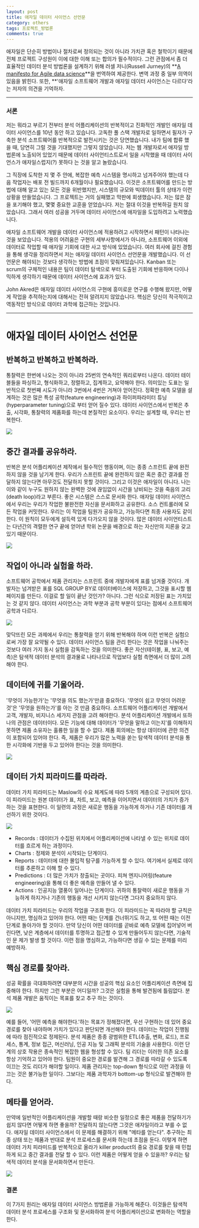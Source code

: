 ```yaml
---
layout: post
title: 애자일 데이터 사이언스 선언문
category: others
tags: 프로젝트_방법론
comments: true
---
```



애자일은 단순히 방법이나 절차로써 정의되는 것이 아니라 가치관 혹은 철학이기 때문에 전체 프로젝트 구성원이 이에 대한 이해 또는 합의가 필수적이다.
그런 관점에서 좀 더 효율적인 데이터 분석 방법론을 설계하기 위해 러셀 저니(Russell Jurney)의 **[A manifesto for Agile data science](https://www.oreilly.com/radar/a-manifesto-for-agile-data-science/)**을 번역하여 제공한다.
변역 과정 중 일부 의역이 있음을 밝힌다.
또한, **'애자일 소프트웨어 개발과 애자일 데이터 사이언스는 다르다'라는 저자의 의견을 기억하자.

---

### 서론
저는 뭐라고 부르기 전부터 분석 어플리케이션의 반복적이고 진화적인 개발인 애자일 데이터 사이언스를 10년 동안 하고 있습니다.
고독한 풀 스택 개발자로 일하면서 필자가 구축한 분석 소프트웨어를 반복적으로 발전시키는 것은 당연했습니다.
내가 팀에 합류 했을 때, 당연히 그럴 것을 기대했지만 그렇지 않았습니다.
저는 웹 개발자로서 애자일 방법론에 노출되어 있었기 때문에 데이터 사이언티스트로서 일을 시작했을 때 데이터 사이언스가 애자일스럽지(?) 못하다
는 것을 알고 놀랐습니다.


그 직장에 도착한 지 몇 주 안에, 복잡한 예측 시스템을 명시하고 넘겨주어야 했는데 다음 작업자는 배포 전 빌드까지 6개월이나 필요했습니다.
이것은 소프트웨어를 만드는 방법에 대해 알고 있는 모든 것을 위반했지만, 시스템의 규모와 빅데이터 툴의 상태가 이런 상황을 만들었습니다.
그 프로젝트는 거의 실패했고 막판에 회생했습니다. 저는 많은 잠을 포기해야 했고, 몇몇 중요한 교훈을 얻었습니다.
저는 절대 이것을 반복하길 원치 않았습니다. 그래서 여러 성공을 거두며 데이터 사이언스에 애자일을 도입하려고 노력했습니다.


애자일 소프트웨어 개발을 데이터 사이언스에 적용하려고 시작하면서 패턴이 나타나는 것을 보았습니다.
적용의 어려움은 구현의 세부사항에서가 아니라, 소프트웨어 이외에 데이터로 작업할 때 애자일 기회에 대한 사고 방식에 있었습니다.
여러 회사에 걸친 경험을 통해 생각을 정리하면서 저는 애자일 데이터 사이언스 선언문을 개발했습니다.
이 선언문은 해야되는 것보다 생각하는 방법에 초점이 맞춰져있습니다.
Kanban 또는 scrum의 구체적인 내용은 팀이 데이터 탐색으로 부터 도출된 기회에 반응하며 다이나믹하게 생각하기 때문에 데이터 사이언스에 효과가
있다.

John Akred은 애자일 데이터 사이언스의 구현에 흥미로운 연구를 수행해 왔지만, 어떻게 작업을 추적하는지에 대해서는 전혀 알려지지 않았습니다.
핵심은 당신이 적극적이고 역동적인 방식으로 데이터 과학에 접근하는 것입니다.
 
---
# 애자일 데이터 사이언스 선언문
 
## 반복하고 반복하고 반복하라.
 
 통찰력은 한번에 나오는 것이 아니라 25번의 연속적인 쿼리로부터 나온다.
데이터 테이블들을 파싱하고, 형식화하고, 정렬하고, 집계하고, 요약해야 한다.
의미있는 도표는 일반적으로 첫번째 시도가 아니라 3번에서 4번은 거쳐야 얻어진다.
정확한 예측 모델을 설계하는 것은 많은 특성 공학(feature engineering)과 하이퍼파라미터 튜닝(hyperparameter tuning)으로 부터 얻어 질수 있다.
데이터 사이언스에서 반복은 추출, 시각화, 통찰력의 제품화를 하는데 본질적인 요소이다. 우리는 설계할 때, 우리는 반복한다.

<img src="/public/others/iterate.png">


## 중간 결과를 공유하라.

반복은 분석 어플리케이션 제작에서 필수적인 행동이며, 이는 종종 스프린트 끝에 완전 하지 않을 것을 남기게 한다.
우리가 스프린트 끝에 완전하지 않은 혹은 중간 결과를 전달하지 않는다면 아무것도 전달하지 못할 것이다. 그리고 이것은 애자일이 아니다.
나는 이와 같이 누구도 원하지 않는 완벽한 것에 끊임없이 시간을 낭비되는 것을 죽음의 고리(death loop)라고 부른다.
좋은 시스템은 스스로 문서화 한다. 애자일 데이터 사이언스에서 우리는 우리가 작업한 불완전한 자신을 문서화하고 공유한다.
소스 컨트롤러에 모든 작업을 커밋한다. 우리는 이 작업을 팀원가 공유하고, 가능하다면 최종 사용자도 같이 한다.
이 원칙이 모두에게 설득력 있게 다가오지 않을 것이다.
많은 데이터 사이언티스트는 다년간의 격렬한 연구 끝에 얻어낸 학위 논문을 배경으로 하는 자신만의 지론을 갖고 있기 때문이다.

<img src="/public/others/Under_construction.jpg" >

## 작업이 아니라 실험을 하라.

소프트웨어 공학에서 제품 관리자는 스프린트 중에 개발자에게 표를 넘겨줄 것이다.
개발자는 넘겨받은 표를 SQL GROUP BY로 데이터베이스에 저장하고, 그것을 표시할 웹페이지를 만든다. 이걸로 할 일이 끝난 것인가? 아니다.
그런 식으로 저장된 표는 가치있는 것 같지 않다. 데이터 사이언스는 과학 부분과 공학 부분이 있다는 점에서 소프트웨어 공학과 다르다.

<img src="/public/others/Experiment.png" >

맞닥뜨린 모든 과제에서 우리는 통찰력을 얻기 위해 반복해야 하며 이런 반복은 실험으로써 가장 잘 요약될 수 있다.
데이터 사이언스 팀을 관리 한다는 것은 작업을 나눠주는 것보다 여러 가지 동시 실험을 감독하는 것을 의미한다.
좋은 자산(테이블, 표, 보고, 예측)은 탐색적 데이터 분석의 결과물로 나타나므로 작업보다 실험 측면에서 더 많이 고려해야 한다.

## 데이터에 귀를 기울어라.

'무엇이 가능한가'는 '무엇을 의도 했는가'만큼 중요하다.
'무엇이 쉽고 무엇이 어려운것'은 '무엇을 원하는가'를 아는 것 만큼 중요하다.
소프트웨어 어플리케이션 개발에서 고객, 개발자, 비지니스 세가지 관점을 고려 해야한다.
분석 어플리케이션 개발에서 또하나의 관점은 데이터이다.
모든 기능에 대해 데이터가 '무엇을 말하고 이는지'를 이해하지 못하면 제품 소유자는 훌륭한 일을 할 수 없다.
제품 회의에는 항상 데이터에 관한 의견이 포함되어 있어야 한다.
즉, 제품은 우리가 많은 노력을 쏟는 탐색적 데이터 분석을 통한 시각화에 기반을 두고 있어야 한다는 것을 의미한다.

<img src="/public/others/Listen_to_data.png" >


## 데이터 가치 피라미드를 따라라.

데이터 가치 피라미드는 Maslow의 수요 체계도에 따라 5개의 계층으로 구성되어 있다.
이 피라미드는 원본 데이터가 표, 차트, 보고, 예측을 이어지면서 데이터의 가치가 증가 하는 것을 표현한다.
이 일련의 과정은 새로운 행동을 가능하게 하거나 기존 데이터를 개선하기 위한 것이다.

<img src="/public/others/data_value_pyramid.png" >

- Records : 데이터가 수집된 위치에서 어플리케이션에 나타낼 수 있는 위치로 데이터를 흐르게 하는 과정이다.
- Charts : 정제와 분석이 시작되는 단계이다.
- Reports : 데이터에 대한 몰입적 탐구를 가능하게 할 수 있다. 여기에서 실제로 데이터를 추론하고 이해 할 수 있다.
- Predictions : 더 많은 가치가 창출되는 곳이다. 피쳐 엔지니어링(feature engineering)을 통해 더 좋은 예측을 만들어 낼 수 있다.
- Actions : 인공지능 열풍이 일어나는 단계이다. 귀하의 통찰력이 새로운 행동을 가능하게 하지거나 기존의 행동을 개선 시키지 않는다면 그다지 중요하지 않다.


데이터 가치 피라미드는 우리의 작업을 구조화 한다.
이 피라미드는 꼭 따라야 할 규칙은 아니지만, 명심하고 있어야 한다.
어떤 때는 단계를 건너뛰기도 하고, 또 어떤 때는 이전 단계로 돌아가야 할 것이다.
만약 당신이 어떤 데이터를 곧바로 예측 모델에 집어넣어 버린다면, 낮은 계층에서 데이터를 투명하고 접근할 수 있게 만들어두지 않는다면, 기술적인 문
제가 발생 할 것이다.
이런 점을 명심하고, 가능하다면 생길 수 있는 문제를 미리 예방하자.

## 핵심 경로를 찾아라.

성공 확률을 극대화하려면 대부분의 시간을 성공의 핵심 요소인 어플리케이션 측면에 집중해야 한다.
하지만 그런 부분은 어디일까? 그것은 실험을 통해 발견됨에 틀림없다.
분석 제품 개발은 움직이는 목표를 찾고 추구 하는 것이다.

<img src="/public/others/Critical_path.png">

예를 들어, '어떤 예측을 해야한다.'하는 목표가 정해졌다면, 우선 구현하는 데 있어 중요 경로를 찾아 내야하며 가치가 있다고 판단되면 개선해야 한다.
데이터는 작업이 진행됨에 따라 점진적으로 정제된다.
분석 제품은 종종 광범위한 ETL(추출, 변화, 로드), 프로세스, 통계, 정보 접근, 머신러닝, 인공 지능 및 그래픽 분석의 기술을 사용한다.
이런 단계의 상호 작용은 종속적인 복잡한 웹을 형성할 수 있다.
팀 리더는 이러한 의존 요소를 항상 기억하고 있어야 한다.
팀원이 중요한 경로를 발견해 그 경로를 따라갈 수 있도록 이끄는 것도 리더가 해야할 일이다.
제품 관리자는 top-down 형식으로 이런 과정을 이끄는 것은 불가능한 일이다.
그보다는 제품 과학자가 bottom-up 형식으로 발견해야 한다.


## 메타를 얻어라.

만약에 일반적인 어플리케이션을 개발할 때랑 비슷한 일정으로 좋은 제품을 전달하기가 쉽지 않다면 어떻게 하면 좋을까?
전달하지 않는다면 그것은 애자일이라고 부를 수 없다.
애자일 데이터 사이언스에서 이 문제를 해결하기 위해 "메타를 얻는다".
추구하는 최종 상태 또는 제품과 반대로 분석 프로세스를 문서화 하는데 초점을 둔다.
이렇게 하면 데이터 가치 피라미드를 반복적으로 올라가 killer product의 중요 경로를 찾을 때 민첩하게 되고 중간 결과를 전달 할 수 있다.
이런 제품은 어떻게 얻을 수 있을까? 우리는 탐색적 데이터 분석을 문서화하면서 만든다.

<img src="/public/others/Meta.png">

### 결론

이 7가지 원리는 애자일 데이터 사이언스 방법론을 가능하게 해준다.
이것들은 탐색적 데이터 분석 프로세스를 구조화 및 문서화하여 분석 어플리케이션으로 변화하는 역할을 한다.



